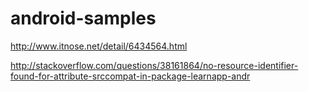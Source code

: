 # android-samples

http://www.itnose.net/detail/6434564.html

http://stackoverflow.com/questions/38161864/no-resource-identifier-found-for-attribute-srccompat-in-package-learnapp-andr
